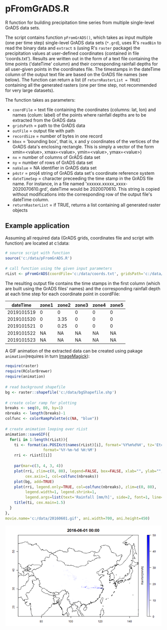 # pFromGrADS.R

R function for building precipitation time series from multiple single-level GrADS data sets.

The script contains function `pFromGrADS()`, which takes as input multiple (one per time step) single-level GrADS data sets (`*.grd`), uses R's `readBin` to read the binary data and `extract` s (using R's `raster` package) the precipitation values at user-defined coordinates (contained in file 'coords.txt'). Results are written out in the form of a text file containing the time points ('dateTime' column) and their corresponding rainfall depths for all user-given points in the coordinates file. The timestamps in the dateTime column of the output text file are based on the GrADS file names (see below). The function can return a list (if `returnRasterList = TRUE`) containing all the generated rasters (one per time step, not recommended for very large datasets).

The function takes as parameters:
- `coordFile`  = text file containing the coordinates (columns: lat, lon) and names (colum: label) of the points where rainfall depths are to be extracted from the GrADS data
- `gridsPath` = path to the GrADS data
- `outFile` = output file with path
- `recordSize` = number of bytes in one record
- `bbox` = 'bounding box', that is, x and y coordinates of the vertices of the GrADS data's enclosing rectangle. This is simply a vector of the form xmin=\<value\>, xmax=\<value\>, ymin=\<value\>, ymax=\<value\>)
- `nx` = number of columns of GrADS data set
- `ny` = number of rows of GrADS data set
- `naValue` = NA identifier in GrADS data set
- `p4str` = proj4 string of GrADS data set's coordinate reference system
- `dateTimeSep` = character preceeding the time stamp in the GrADS file name. For instance, in a file named 'xxxxxx.xxxxx_xxxx-2020070610.grd', dateTime would be 2020070610. This string is copied without modifications into the corresponding row of the output file's dateTime column.
- `returnRasterList` = if TRUE, returns a list containing all generated raster objects

## Example application

Assuming all required data (GrADS grids, coordinates file and script with function) are located at c:\data:

```R
# source script with function
source('c:/data/pFromGrADS.R')

# call function using the given input parameters
rList <- pFromGrADS(coordFile='c:/data/coords.txt', gridsPath='c:/data/grids/', outFile='c:/data/rain.txt', bbox=c(xmin=70.05, xmax=140.05, ymin=15.05, ymax=59.05), nx=700, ny=440, naValue=-999, p4str="+proj=longlat +datum=WGS84", dateTimeSep='-', returnRasterList=TRUE, recordSize=4)
```

The resulting output file contains the time stamps in the first column (which are built using the GrADS files' names) and the corresponding rainfall depth at each time step for each coordinate point in coordFile:

| dateTime |zone1 |zone2 | zone3 | zone4 | zone5 |
| -------- | ---- | ---- | ----- | ----- | ----- |
| 2019101519 | 0| 0 | 0 | 0 | 0 |
| 2019101520 | 0| 3.35 | 0 | 0 | 0 |
| 2019101521 | 0| 0.25 | 0 | 0 | 0 |
| 2019101522 | NA| NA | NA | NA | NA |
| 2019101523 | NA| NA | NA | NA | NA |


A GIF animation of the extracted data can be created using pakage `animation`(requires in turn [ImageMagick](https://imagemagick.org/index.php)):

```R
require(raster)
require(RColorBrewer)
require(animation)

# read background shapefile
bg <- raster::shapefile('c:/data/bgShapefile.shp')

# create color ramp for plotting
breaks <- seq(0, 80, by=1)
nbreaks <- length(breaks)-1
colfunc <- colorRampPalette(c(NA, "blue"))

# create animation looping over rList
animation::saveGIF({
  for(i in 1:length(rList)){
    ti <- format(as.POSIXct(names(rList)[i], format='%Y%m%d%H', tz='Etc/GMT+8'),
                 format='%Y-%m-%d %H:%M')
    rri <- rList[[i]]
    
    par(mar=c(3, 4, 3, 4))
    plot(rri, zlim=c(0, 80), legend=FALSE, box=FALSE, xlab="", ylab="",
         cex.axis=1, col=colfunc(nbreaks))
    plot(bg, add=TRUE)
    plot(rri, legend.only=TRUE, col=colfunc(nbreaks), zlim=c(0, 80),
         legend.width=1, legend.shrink=1,
         legend.args=list(text='Rainfall [mm/h]', side=2, font=1, line=1, cex=1))
    title(ti, cex.main=1.5)
  }
}, 
movie.name='c:/data/20160601.gif', ani.width=700, ani.height=450)
```

![](anim20160601.gif)
